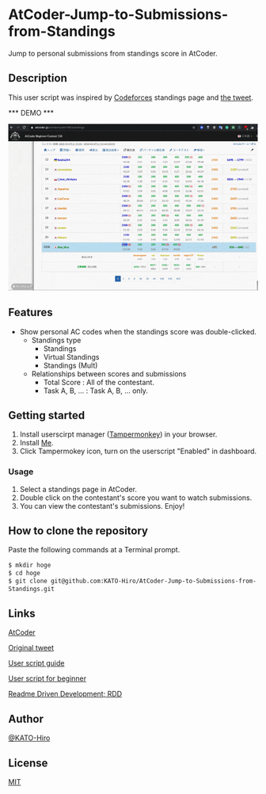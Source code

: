 # AtCoder-Jump-to-Submissions-from-Standings

Jump to personal submissions from standings score in AtCoder.

## Description

This user script was inspired by [Codeforces](https://codeforces.com/) standings page and [the tweet](https://twitter.com/jupijupi111/status/1220548897233231873).

*** DEMO ***

![](images/atcoder_jump_to_submissions_from_standings.gif)

## Features

- Show personal AC codes when the standings score was double-clicked.
  - Standings type
    - Standings
    - Virtual Standings
    - Standings (Mult)
  - Relationships between scores and submissions
    - Total Score    : All of the contestant.
    - Task A, B, ... : Task A, B, ... only.

## Getting started

1. Install userscirpt manager ([Tampermonkey](https://www.tampermonkey.net/)) in your browser.
2. Install [Me](https://greasyfork.org/ja/scripts/397528-atcoder-jump-to-submissions-from-standings).
3. Click Tampermokey icon, turn on the userscript "Enabled" in dashboard.

### Usage

1. Select a standings page in AtCoder.
2. Double click on the contestant's score you want to watch submissions.
3. You can view the contestant's submissions. Enjoy!

## How to clone the repository

Paste the following commands at a Terminal prompt.

```terminal
$ mkdir hoge
$ cd hoge
$ git clone git@github.com:KATO-Hiro/AtCoder-Jump-to-Submissions-from-Standings.git
```

## Links

[AtCoder](https://atcoder.jp/)

[Original tweet](https://twitter.com/jupijupi111/status/1220548897233231873)

[User script guide](https://simply-how.com/enhance-and-fine-tune-any-web-page-the-complete-user-scripts-guide)

[User script for beginner](https://qiita.com/i_completely_understand/items/acf3e5efe0db848989d9)

[Readme Driven Development; RDD](https://qiita.com/b4b4r07/items/c80d53db9a0fd59086ec)

## Author

[@KATO-Hiro](https://twitter.com/k_hiro1818)

## License

[MIT](http://KATO-Hiro.mit-license.org)
